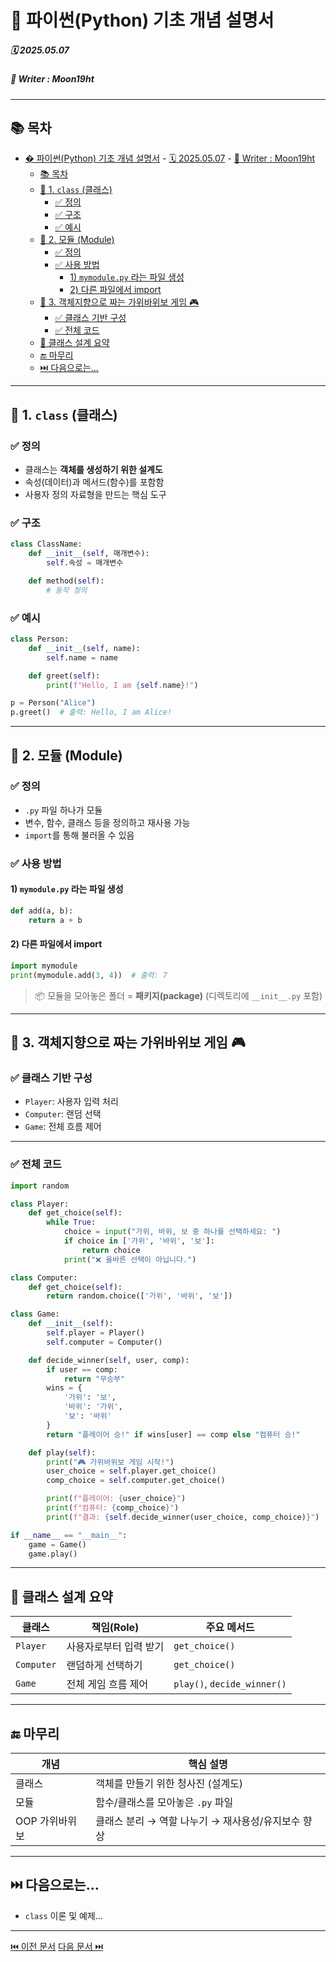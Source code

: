 # 🐍 파이썬(Python) 기초 개념 설명서

##### 🗓️ 2025.05.07
##### 📝 Writer : Moon19ht

---

## 📚 목차

- [� 파이썬(Python) 기초 개념 설명서](#-파이썬python-기초-개념-설명서)
        - [🗓️ 2025.05.07](#️-20250507)
        - [📝 Writer : Moon19ht](#-writer--moon19ht)
  - [📚 목차](#-목차)
  - [📌 1. `class` (클래스)](#-1-class-클래스)
    - [✅ 정의](#-정의)
    - [✅ 구조](#-구조)
    - [✅ 예시](#-예시)
  - [📌 2. 모듈 (Module)](#-2-모듈-module)
    - [✅ 정의](#-정의-1)
    - [✅ 사용 방법](#-사용-방법)
      - [1) `mymodule.py` 라는 파일 생성](#1-mymodulepy-라는-파일-생성)
      - [2) 다른 파일에서 import](#2-다른-파일에서-import)
  - [📌 3. 객체지향으로 짜는 가위바위보 게임 🎮](#-3-객체지향으로-짜는-가위바위보-게임-)
    - [✅ 클래스 기반 구성](#-클래스-기반-구성)
    - [✅ 전체 코드](#-전체-코드)
  - [🧩 클래스 설계 요약](#-클래스-설계-요약)
  - [🔚 마무리](#-마무리)
  - [⏭️ 다음으로는...](#️-다음으로는)

---

## 📌 1. `class` (클래스)

### ✅ 정의
- 클래스는 **객체를 생성하기 위한 설계도**
- 속성(데이터)과 메서드(함수)를 포함함
- 사용자 정의 자료형을 만드는 핵심 도구

### ✅ 구조
```python
class ClassName:
    def __init__(self, 매개변수):
        self.속성 = 매개변수

    def method(self):
        # 동작 정의
```

### ✅ 예시
```python
class Person:
    def __init__(self, name):
        self.name = name

    def greet(self):
        print(f"Hello, I am {self.name}!")

p = Person("Alice")
p.greet()  # 출력: Hello, I am Alice!
```

---

## 📌 2. 모듈 (Module)

### ✅ 정의
- `.py` 파일 하나가 모듈
- 변수, 함수, 클래스 등을 정의하고 재사용 가능
- `import`를 통해 불러올 수 있음

### ✅ 사용 방법
#### 1) `mymodule.py` 라는 파일 생성
```python
def add(a, b):
    return a + b
```

#### 2) 다른 파일에서 import
```python
import mymodule
print(mymodule.add(3, 4))  # 출력: 7
```

> 📦 모듈을 모아놓은 폴더 = **패키지(package)** (디렉토리에 `__init__.py` 포함)

---

## 📌 3. 객체지향으로 짜는 가위바위보 게임 🎮

### ✅ 클래스 기반 구성
- `Player`: 사용자 입력 처리
- `Computer`: 랜덤 선택
- `Game`: 전체 흐름 제어

---

### ✅ 전체 코드
```python
import random

class Player:
    def get_choice(self):
        while True:
            choice = input("가위, 바위, 보 중 하나를 선택하세요: ")
            if choice in ['가위', '바위', '보']:
                return choice
            print("❌ 올바른 선택이 아닙니다.")

class Computer:
    def get_choice(self):
        return random.choice(['가위', '바위', '보'])

class Game:
    def __init__(self):
        self.player = Player()
        self.computer = Computer()

    def decide_winner(self, user, comp):
        if user == comp:
            return "무승부"
        wins = {
            '가위': '보',
            '바위': '가위',
            '보': '바위'
        }
        return "플레이어 승!" if wins[user] == comp else "컴퓨터 승!"

    def play(self):
        print("🎮 가위바위보 게임 시작!")
        user_choice = self.player.get_choice()
        comp_choice = self.computer.get_choice()

        print(f"플레이어: {user_choice}")
        print(f"컴퓨터: {comp_choice}")
        print(f"결과: {self.decide_winner(user_choice, comp_choice)}")

if __name__ == "__main__":
    game = Game()
    game.play()
```

---

## 🧩 클래스 설계 요약

| 클래스 | 책임(Role)            | 주요 메서드          |
|--------|------------------------|-----------------------|
| `Player`   | 사용자로부터 입력 받기  | `get_choice()`        |
| `Computer` | 랜덤하게 선택하기     | `get_choice()`        |
| `Game`     | 전체 게임 흐름 제어   | `play()`, `decide_winner()` |

---

## 🔚 마무리

| 개념     | 핵심 설명 |
|----------|-----------|
| 클래스   | 객체를 만들기 위한 청사진 (설계도) |
| 모듈     | 함수/클래스를 모아놓은 `.py` 파일 |
| OOP 가위바위보 | 클래스 분리 → 역할 나누기 → 재사용성/유지보수 향상 |



---

## ⏭️ 다음으로는...
- `class` 이론 및 예제...

---

[⏮️ 이전 문서](./0502%20Python정리.md) [다음 문서 ⏭️](./0508%20Python정리.md)